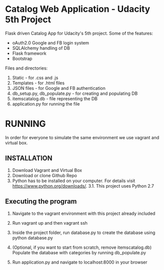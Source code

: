 # Catalog Web Application - Udacity 5th Project
Flask driven Catalog App for Udacity's 5th project.
Some of the features:
- oAuth2.0 Google and FB login system
- SQLAlchemy handling of DB
- Flask framework
- Bootstrap

Files and directories:
1. Static - for .css and .js 
2. Templates - for .html files
3. JSON files - for Google and FB authentication
4. db_setup.py, db_populate.py - for creating and populating DB
5. itemscatalog.db - file representing the DB
6. application.py for running the file


# RUNNING
In order for everyone to simulate the same environment we use vagrant and virtual box.

## INSTALLATION 
  
  1. Download Vagrant and Virtual Box
  2. Download or clone Github Repo
  3. Python has to be installed on your computer. For details visit https://www.python.org/downloads/. 
    3.1. This project uses Python 2.7
  
## Executing the program
1. Navigate to the vagrant environment with this project already included

2. Run vagrant up and then vagrant ssh

3. Inside the project folder, run database.py to create the database using python database.py

4. (Optional, if you want to start from scratch, remove itemscatalog.db) Populate the database with categories by running db_populate.py 

5. Run application.py and navigate to localhost:8000 in your browser
